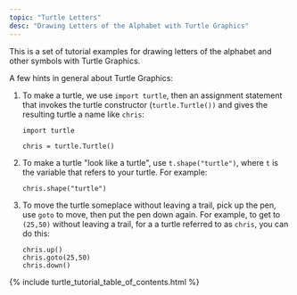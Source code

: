 ```yaml
---
topic: "Turtle Letters"
desc: "Drawing Letters of the Alphabet with Turtle Graphics"
---
```


This is a set of tutorial examples for drawing letters of the alphabet
and other symbols with Turtle Graphics.

A few hints in general about Turtle Graphics:

1. To make a turtle, we use `import turtle`, then an assignment statement that
   invokes the turtle constructor (`turtle.Turtle())` and gives the resulting turtle
   a name like `chris`:

   ```
   import turtle

   chris = turtle.Turtle()

   ```

2. To make a turtle "look like a turtle", use `t.shape("turtle")`, where `t` is the variable
   that refers to your turtle.  For example:

   ```
   chris.shape("turtle")
   ```

3. To move the turtle someplace without leaving a trail, pick up the pen, use `goto` to move,
   then put the pen down again.  For example, to get to `(25,50)` without leaving a trail, for a
   a turtle referred to as `chris`, you can do this:

   ```
   chris.up()
   chris.goto(25,50)
   chris.down()
   ```

<style>
div.tutorial-table * table { border-collapse: collapse; }
div.tutorial-table * table * th { border: 1px solid black; padding: 4px; }
div.tutorial-table * table * td { border: 1px solid black; padding: 4px; }
</style>

{% include turtle_tutorial_table_of_contents.html %}

